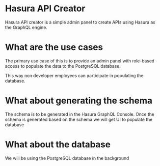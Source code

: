 # Hasura API Creator

Hasura API creator is a simple admin panel to create APIs using Hasura as the GraphQL engine.

# What are the use cases

The primary use case of this is to provide an admin panel with role-based access to populate the data to the PostgreSQL database.

This way non developer employees can participate in populating the database.

# What about generating the schema

The schema is to be generated in the Hasura GraphQL Console. Once the schema is generated based on the schema we will get UI to populate the database

# What about the database

We will be using the PostgreSQL database in the background
